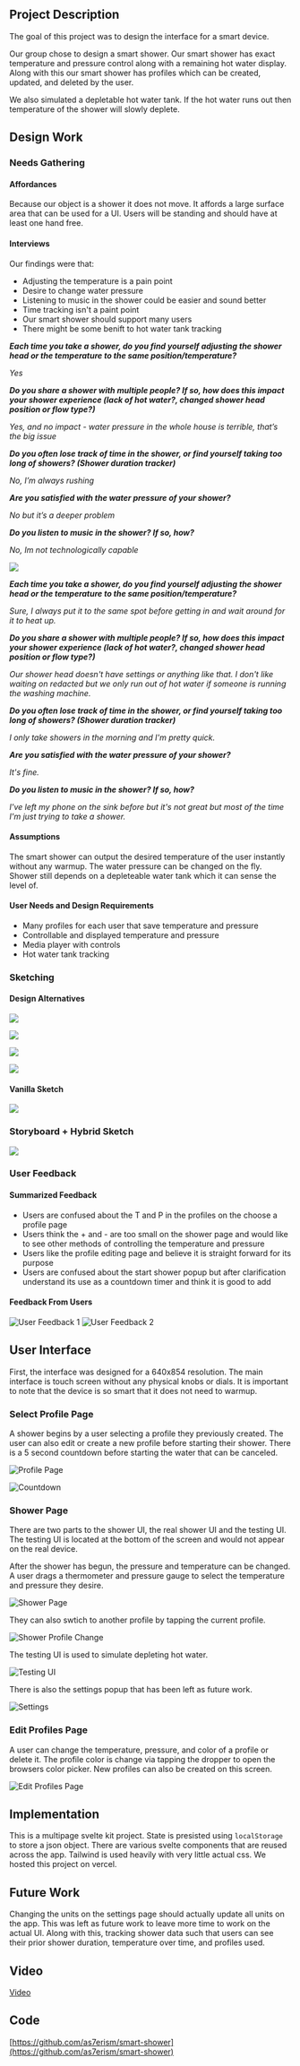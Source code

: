 ## Project Description
The goal of this project was to design the interface for a smart device.

Our group chose to design a smart shower.
Our smart shower has exact temperature and pressure control along with a remaining hot water display. Along with this our smart shower has profiles which can be created, updated, and deleted by the user.

We also simulated a depletable hot water tank.
If the hot water runs out then temperature of the shower will slowly deplete.

## Design Work

### Needs Gathering

#### Affordances
Because our object is a shower it does not move.
It affords a large surface area that can be used for a UI.
Users will be standing and should have at least one hand free.

#### Interviews

Our findings were that:
 - Adjusting the temperature is a pain point
 - Desire to change water pressure
 - Listening to music in the shower could be easier and sound better
 - Time tracking isn't a paint point
 - Our smart shower should support many users
 - There might be some benift to hot water tank tracking

***Each time you take a shower, do you find yourself adjusting the shower head or the temperature to the same position/temperature?***

*Yes*

***Do you share a shower with multiple people? If so, how does this impact your shower experience (lack of hot water?, changed shower head position or flow type?)***

*Yes, and no impact - water pressure in the whole house is terrible, that’s the big issue*

***Do you often lose track of time in the shower, or find yourself taking too long of showers? (Shower duration tracker)***

*No, I’m always rushing*

***Are you satisfied with the water pressure of your shower?***

*No but it’s a deeper problem*

***Do you listen to music in the shower? If so, how?***

*No, Im not technologically capable*

![](./images/interview.jpg)

***Each time you take a shower, do you find yourself adjusting the shower head or the temperature to the same position/temperature?***

*Sure, I always put it to the same spot before getting in and wait around for it to heat up.*

***Do you share a shower with multiple people? If so, how does this impact your shower experience (lack of hot water?, changed shower head position or flow type?)***

*Our shower head doesn't have settings or anything like that. I don't like waiting on *redacted* but we only run out of hot water if someone is running the washing machine.*

***Do you often lose track of time in the shower, or find yourself taking too long of showers? (Shower duration tracker)***

*I only take showers in the morning and I'm pretty quick.*

***Are you satisfied with the water pressure of your shower?***

*It's fine.*

***Do you listen to music in the shower? If so, how?***

*I've left my phone on the sink before but it's not great but most of the time I'm just trying to take a shower.*

#### Assumptions

The smart shower can output the desired temperature of the user instantly without any warmup.
The water pressure can be changed on the fly.
Shower still depends on a depleteable water tank which it can sense the level of.

#### User Needs and Design Requirements

 - Many profiles for each user that save temperature and pressure
 - Controllable and displayed temperature and pressure
 - Media player with controls
 - Hot water tank tracking

### Sketching

#### Design Alternatives
![](./images/sketch_0.jpg)

![](./images/sketch_1.png)

![](./images/sketch_2.jpeg)

![](./images/sketch_3.png)

#### Vanilla Sketch
![](./images/final_sketch.png)

### Storyboard + Hybrid Sketch
![](./images/storyboard.png)

### User Feedback

#### Summarized Feedback
 - Users are confused about the T and P in the profiles on the choose a profile page
 - Users think the + and - are too small on the shower page and would like to see other methods of controlling the temperature and pressure
 - Users like the profile editing page and believe it is straight forward for its purpose
 - Users are confused about the start shower popup but after clarification understand its use as a countdown timer and think it is good to add

#### Feedback From Users
![User Feedback 1](./images/sketch_user_feedback_1.jpg)
![User Feedback 2](./images/sketch_feedback_3.png)

## User Interface
First, the interface was designed for a 640x854 resolution.
The main interface is touch screen without any physical knobs or dials.
It is important to note that the device is so smart that it does not need to warmup.

### Select Profile Page
A shower begins by a user selecting a profile they previously created.
The user can also edit or create a new profile before starting their shower.
There is a 5 second countdown before starting the water that can be canceled.

![Profile Page](./images/select_profile_page.png)

![Countdown](./images/countdown.png)

### Shower Page
There are two parts to the shower UI, the real shower UI and the testing UI.
The testing UI is located at the bottom of the screen and would not appear on the real device.

After the shower has begun, the pressure and temperature can be changed.
A user drags a thermometer and pressure gauge to select the temperature and pressure they desire.

![Shower Page](./images/shower_page.png)

They can also swtich to another profile by tapping the current profile.

![Shower Profile Change](./images/shower_change_profile.png)

The testing UI is used to simulate depleting hot water.

![Testing UI](./images/testing_ui.png)

There is also the settings popup that has been left as future work.

![Settings](./images/settings.png)

### Edit Profiles Page
A user can change the temperature, pressure, and color of a profile or delete it.
The profile color is change via tapping the dropper to open the browsers color picker.
New profiles can also be created on this screen.

![Edit Profiles Page](./images/edit_profiles_page.png)

## Implementation
This is a multipage svelte kit project.
State is presisted using `localStorage` to store a json object.
There are various svelte components that are reused across the app.
Tailwind is used heavily with very little actual css.
We hosted this project on vercel.

## Future Work
Changing the units on the settings page should actually update all units on the app.
This was left as future work to leave more time to work on the actual UI.
Along with this, tracking shower data such that users can see their prior shower duration, temperature over time, and profiles used.

## Video
[Video](https://www.youtube.com/watch?v=6TSah24AGwA)

## Code
[https://github.com/as7erism/smart-shower](https://github.com/as7erism/smart-shower)

